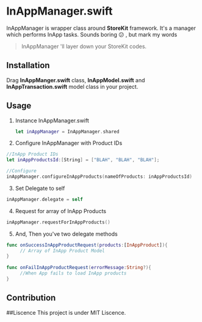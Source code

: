 InAppManager.swift
===================

InAppManager is wrapper class around **StoreKit** framework. It's a manager which performs InApp tasks. 
Sounds boring  :confused: , but mark my words 
> InAppManager 'll layer down your StoreKit codes.

## Installation
Drag **InAppManger.swift** class, **InAppModel.swift** and **InAppTransaction.swift**  model class in your project.


## Usage
1.  Instance InAppManager.swift
	```swift
    let inAppManager = InAppManager.shared
    
    ```
2.  Configure InAppManager with Product IDs 
```swift
//InApp Product IDs
let inAppProductsId:[String] = ["BLAH", "BLAH", "BLAH"];

//Configure
inAppManager.configureInAppProducts(nameOfProducts: inAppProductsId)
```

  3. Set Delegate to self 
  
```swift
inAppManager.delegate = self
```

4.  Request for array of InApp Products
```swift
inAppManager.requestForInAppProducts()
```
5. And, Then you've two delegate methods
```swift
func onSuccessInAppProductRequest(products:[InAppProduct]){
	 // Array of InApp Product Model
}
   
func onFailInAppProductRequest(errorMessage:String?){ 
	 //When App fails to load InApp products 
}
```

## Contribution

##Liscence
This project is under MIT Liscence. 